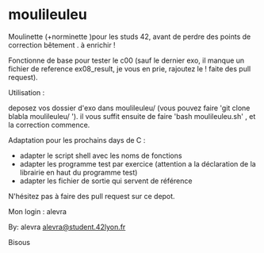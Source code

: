 # moulileuleu

Moulinette (+norminette )pour les studs 42, avant de perdre des points de correction bêtement . à enrichir !

Fonctionne de base pour tester le c00 (sauf le dernier exo, il manque un fichier de reference ex08_result, je vous en prie, rajoutez le ! faite des pull request).

Utilisation :

deposez vos dossier d'exo dans moulileuleu/
(vous pouvez faire 'git clone blabla moulileuleu/ ').
il vous suffit ensuite de faire 'bash moulileuleu.sh' , et la correction commence.

Adaptation pour les prochains days de C : 
- adapter le script shell avec les noms de fonctions
- adapter les programme test par exercice (attention a la déclaration de la librairie en haut du programme test)
- adapter les fichier de sortie qui servent de référence

N'hésitez pas à faire des pull request sur ce depot.

Mon login : alevra



By: alevra <alevra@student.42lyon.fr>


Bisous
